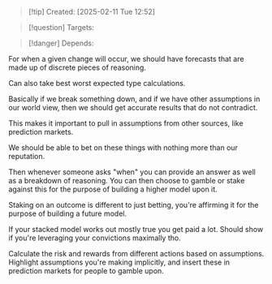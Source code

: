 
>[!tip] Created: [2025-02-11 Tue 12:52]

>[!question] Targets: 

>[!danger] Depends: 

For when a given change will occur, we should have forecasts that are made up of discrete pieces of reasoning.

Can also take best worst expected type calculations.

Basically if we break something down, and if we have other assumptions in our world view, then we should get accurate results that do not contradict.

This makes it important to pull in assumptions from other sources, like prediction markets.

We should be able to bet on these things with nothing more than our reputation.

Then whenever someone asks "when" you can provide an answer as well as a breakdown of reasoning.  You can then choose to gamble or stake against this for the purpose of building a higher model upon it.

Staking on an outcome is different to just betting, you're affirming it for the purpose of building a future model.

If your stacked model works out mostly true you get paid a lot.  Should show if you're leveraging your convictions maximally tho.

Calculate the risk and rewards from different actions based on assumptions.  Highlight assumptions you're making implicitly, and insert these in prediction markets for people to gamble upon.